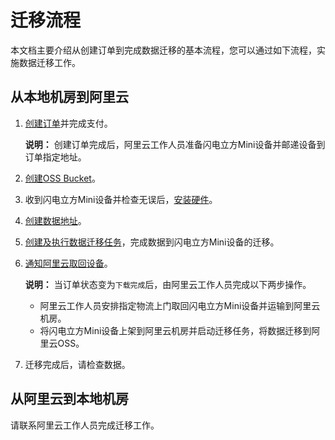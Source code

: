 # 迁移流程

本文档主要介绍从创建订单到完成数据迁移的基本流程，您可以通过如下流程，实施数据迁移工作。

## 从本地机房到阿里云

1.  [创建订单](https://www.alibabacloud.com/help/zh/doc-detail/118350.html)并完成支付。

    **说明：** 创建订单完成后，阿里云工作人员准备闪电立方Mini设备并邮递设备到订单指定地址。

2.  [创建OSS Bucket](/intl.zh-CN/控制台用户指南/存储空间管理/创建存储空间.md)。
3.  收到闪电立方Mini设备并检查无误后，[安装硬件](/intl.zh-CN/数据迁移教程/迁移实施/安装硬件.md)。
4.  [创建数据地址](/intl.zh-CN/数据迁移教程/迁移实施/创建源数据地址/概述.md)。
5.  [创建及执行数据迁移任务](/intl.zh-CN/数据迁移教程/迁移实施/创建及执行数据迁移任务.md)，完成数据到闪电立方Mini设备的迁移。
6.  [通知阿里云取回设备](/intl.zh-CN/数据迁移教程/迁移实施/通知阿里云取回设备.md)。

    **说明：** 当订单状态变为`下载完成`后，由阿里云工作人员完成以下两步操作。

    -   阿里云工作人员安排指定物流上门取回闪电立方Mini设备并运输到阿里云机房。
    -   将闪电立方Mini设备上架到阿里云机房并启动迁移任务，将数据迁移到阿里云OSS。
7.  迁移完成后，请检查数据。

## 从阿里云到本地机房

请联系阿里云工作人员完成迁移工作。

